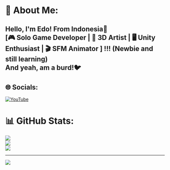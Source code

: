 # 💫 About Me:
## Hello, I'm Edo! From Indonesia👋<br>[🎮 Solo Game Developer | 🎨 3D Artist | 🖥️ Unity Enthusiast | 🎬 SFM Animator ] !!! (Newbie and still learning)<br> And yeah, am a burd!🐦

## 🌐 Socials:
[![YouTube](https://img.shields.io/badge/YouTube-%23FF0000.svg?logo=YouTube&logoColor=white)](https://youtube.com/@anomaly2k25) 

# 📊 GitHub Stats:
![](https://github-readme-stats.vercel.app/api?username=BarudakXD&theme=dark&hide_border=false&include_all_commits=false&count_private=false)<br/>
![](https://nirzak-streak-stats.vercel.app/?user=BarudakXD&theme=dark&hide_border=false)<br/>
![](https://github-readme-stats.vercel.app/api/top-langs/?username=BarudakXD&theme=dark&hide_border=false&include_all_commits=false&count_private=false&layout=compact)

---
[![](https://visitcount.itsvg.in/api?id=BarudakXD&icon=9&color=0)](https://visitcount.itsvg.in)

<!-- Proudly created with GPRM ( https://gprm.itsvg.in ) -->
